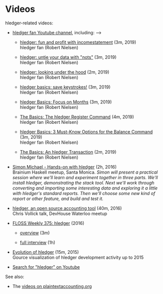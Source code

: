 # Videos

hledger-related videos:

- [hledger fan Youtube channel](https://www.youtube.com/channel/UCZLxXTjOqLzq4z5Jy0AyWSQ), including: -->

  - [hledger: fun and profit with incomestatement](https://www.youtube.com/watch?v=U4An3AHtDkg) (3m, 2019) <!-- oct 12 -->  
    hledger fan (Robert Nielsen)  
  
  - [hledger: untie your data with "nots"](https://www.youtube.com/watch?v=nMt5VxZv-78) (3m, 2019) <!-- aug 25 -->  
    hledger fan (Robert Nielsen)  
  
  - [hledger: looking under the hood](https://www.youtube.com/watch?v=2Gw_9faB18c) (2m, 2019) <!-- aug 18 -->  
    hledger fan (Robert Nielsen)  
  
  - [hledger basics: save keystrokes!](https://www.youtube.com/watch?v=Kg8u819XH4Y) (3m, 2019) <!-- aug 9 -->  
    hledger fan (Robert Nielsen)  
  
  - [hledger Basics: Focus on Months](https://www.youtube.com/watch?v=U7XCbriMWGk) (3m, 2019) <!-- jun 16 -->  
    hledger fan (Robert Nielsen)  
  
  - [The Basics: The hledger Register Command](https://www.youtube.com/watch?v=C75nM7lQzJY) (4m, 2019) <!-- jun 4 -->  
    hledger fan (Robert Nielsen)  
  
  - [hledger Basics: 3 Must-Know Options for the Balance Command](https://www.youtube.com/watch?v=JZE5302SrtM) (3m, 2019) <!-- jun 30 -->  
    hledger fan (Robert Nielsen)  
  
  - [The Basics: An hledger Transaction](https://www.youtube.com/watch?v=SSz09ThShrs) (2m, 2019) <!-- may 29 -->  
    hledger fan (Robert Nielsen)  
  
- [Simon Michael - Hands-on with hledger](https://www.youtube.com/watch?v=H_CdGzLbc7A) (2h, 2016)  <!-- sep 2 -->  
  Brainium Haskell meetup, Santa Monica.
  *Simon will present a practical session where we'll learn and
  experiment together in three parts. We'll install hledger,
  demonstrating the stack tool. Next we'll work through converting and
  importing some interesting data and exploring it a little with
  hledger's standard reports. Then we'll choose some new kind of report
  or other feature, and build and test it.*

- [hledger, an open source accounting tool](https://www.youtube.com/watch?v=-WahFvxhCRc&t=895s) (40m, 2016) <!-- apr 16 -->  
  Chris Vollick talk, DevHouse Waterloo meetup

- [FLOSS Weekly 375: hledger](https://twit.tv/shows/floss-weekly/episodes/375) (2016) <!-- feb 16 -->

  - [overview](https://www.youtube.com/watch?v=qS2UcDV_lbs) (3m)

  - [full interview](https://www.youtube.com/watch?v=Xjl-wVJcYpE) (1h)

- [Evolution of hledger](https://www.youtube.com/watch?v=dEADGr9dqow) (15m, 2015) <!-- jul 20 -->  
  Gource visualization of hledger development activity up to 2015

- [Search for "hledger" on Youtube](https://www.youtube.com/results?search_query=hledger)


See also:

- The [videos on plaintextaccounting.org](https://plaintextaccounting.org/#videos)
